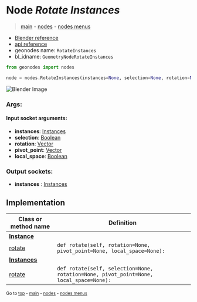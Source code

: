# Node *Rotate Instances*

> [main](../structure.md) - [nodes](nodes.md) - [nodes menus](nodes_menus.md)

- [Blender reference](https://docs.blender.org/manual/en/latest/modeling/geometry_nodes/instances/rotate_instances.html)
- [api reference](https://docs.blender.org/api/current/bpy.types.GeometryNodeRotateInstances.html)
- geonodes name: `RotateInstances`
- bl_idname: `GeometryNodeRotateInstances`

```python
from geonodes import nodes

node = nodes.RotateInstances(instances=None, selection=None, rotation=None, pivot_point=None, local_space=None)
```

![Blender Image](https://docs.blender.org/manual/en/latest/_images/node-types_GeometryNodeRotateInstances.webp)

### Args:

#### Input socket arguments:

- **instances**: [Instances](Instances.md)
- **selection**: [Boolean](Boolean.md)
- **rotation**: [Vector](Vector.md)
- **pivot_point**: [Vector](Vector.md)
- **local_space**: [Boolean](Boolean.md)

### Output sockets:

- **instances** : [Instances](Instances.md)

## Implementation

| Class or method name | Definition |
|----------------------|------------|
| **[Instance](Instance.md)** |
| [rotate](Instance.md#rotate) | `def rotate(self, rotation=None, pivot_point=None, local_space=None):` |
| **[Instances](Instances.md)** |
| [rotate](Instances.md#rotate) | `def rotate(self, selection=None, rotation=None, pivot_point=None, local_space=None):` |

<sub>Go to [top](#node-Rotate-Instances) - [main](../structure.md) - [nodes](nodes.md) - [nodes menus](nodes_menus.md)</sub>

